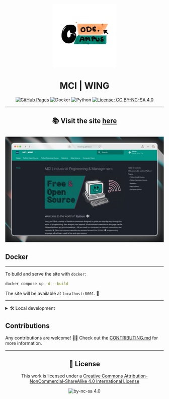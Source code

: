 <div align="center">
   <img src="docs/assets/logo.png" alt="WING Logo" style="width: 200px; height: auto;">
   <h1>MCI | WING</h1>

   [![GitHub Pages](https://img.shields.io/badge/github%20pages-121013?style=for-the-badge&logo=github&logoColor=white)](https://mciwing.github.io/)
   ![Docker](https://img.shields.io/badge/Docker-Ready-2496ED?style=for-the-badge&logo=docker&logoColor=white)
   ![Python](https://img.shields.io/badge/Python-3.12-blue)
   [![License: CC BY-NC-SA 4.0](https://img.shields.io/badge/License-CC%20BY--NC--SA%204.0-lightgrey.svg)](https://creativecommons.org/licenses/by-nc-sa/4.0/)
   
   <hr>

   <h2>📚 Visit the site <a href="https://mciwing.github.io/">here</a><h2>
   
   [![Screenshot of the site](docs/assets/screenshot.png)](https://mciwing.github.io)

</div>

## Docker

---

To build and serve the site with `docker`:

```bash
docker compose up -d --build
```

The site will be available at `localhost:8001`. 🚀

---

<details>
<summary>🛠️ Local development</summary>

The site is built with 
[Material for MkDocs](https://squidfunk.github.io/mkdocs-material/).

To serve the site locally, you need a couple of prerequisites 
(`python >= 3.11 < 3.13`,`pipx` and `poetry`)

> Note: This project currently supports Python 3.11 and 3.12 only. While older
versions may work, they haven't been tested. We plan to add Python 3.13 support
once `mkdocs` extends compatibility to that version.

---

## 1️⃣ Prerequisites

### `pipx`

[`pipx`](https://pipx.pypa.io/stable/) lets you install and run Python 
applications in isolated environments.
We'll use it to install a package manager (`poetry`) later on.

1. To set it up:

    ```bash
    python -m pip install --user pipx
    ```

2. After installation, you'll see a warning that `pipx` is not in your system
   PATH. Copy the path shown in the warning message (this path varies by user).

3. Navigate to the copied path.

    ```bash
    cd your_path_from_warning
    ```

4. Set `pipx` to your PATH environment variable.

    ```bash
    .\pipx.exe ensurepath
    ```

### `poetry`

The project uses the package manager 
[`poetry`](https://python-poetry.org/docs/). In a new terminal window,
install `poetry` with:

```bash
pipx install poetry
```

---

## 2️⃣ Project setup

To install all project dependencies, clone this repository and within the
project directory, run:

```bash
poetry install
```

## 3️⃣ Serve the site locally (on Windows)

Lastly, build and serve the site locally with:

```bash
.\serve-local.bat
```

> The script disables the `git-committers` and `git-revision-date-localized` plugin for faster local builds.
> Visit `localhost:8000` in your browser to view the site. 🎉

---

## ✍️ Contributing content


If you properly set up the project, you can now start writing content.
While the site is served locally, any changes you make to the content will 
automatically trigger a reload of the site in your browser.

The sites content is housed in the `docs/` directory and is written in Markdown.
For formatting reference, check out the 
[Material for MkDocs documentation](https://squidfunk.github.io/mkdocs-material/reference/).

</details>

## Contributions

Any contributions are welcome! 👋🏽
Check out the [CONTRIBUTING.md](CONTRIBUTING.md) for more information.

---

<div align="center">
    <h2>📄 License</h2>

   This work is licensed under a 
   <a href="http://creativecommons.org/licenses/by-nc-sa/4.0/">Creative Commons Attribution-NonCommercial-ShareAlike 4.0 International License</a>
   
   <img src="https://i.creativecommons.org/l/by-nc-sa/4.0/88x31.png" alt="by-nc-sa 4.0">
</div>
